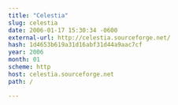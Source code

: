 ```yaml
---
title: "Celestia"
slug: celestia
date: 2006-01-17 15:30:34 -0600
external-url: http://celestia.sourceforge.net/
hash: 1d4653b619a31d16abf31d44a9aac7cf
year: 2006
month: 01
scheme: http
host: celestia.sourceforge.net
path: /

---
```



